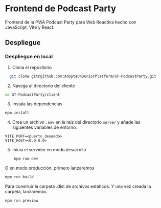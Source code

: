 
# Frontend de Podcast Party

Frontend de la PWA Podcast Party para Web Reactiva hecho con JavaScript, Vite y React.

## Despliegue

### Despliegue en local

1.  Clona el repositorio
```bash
  git clone git@github.com:AdoptaUnJuniorPlatform/GT-PodcastParty.git 
```
2.  Navega al directorio del cliente
```bash
cd GT-PodcastParty/client
```
3.  Instala las dependencias
```bash
npm install
```
4.  Crea un archivo  `.env`  en la raíz del directorio  `server`  y añade las siguientes variables de entorno:

```
VITE_PORT=<puerto_deseado>
VITE_HOST=<0.0.0.0>
```

5.  Inicia el servidor en modo desarrollo
```bash
    npm run dev
```
O en modo producción, primero lanzaremos
```bash
npm run build
```
Para construir la carpeta .dist de archivos estáticos. Y una vez creada la carpeta, lanzaremos
```bash
npm run preview
```
